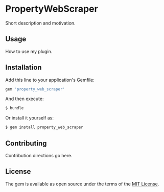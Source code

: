 # PropertyWebScraper
Short description and motivation.

## Usage
How to use my plugin.

## Installation
Add this line to your application's Gemfile:

```ruby
gem 'property_web_scraper'
```

And then execute:
```bash
$ bundle
```

Or install it yourself as:
```bash
$ gem install property_web_scraper
```

## Contributing
Contribution directions go here.

## License
The gem is available as open source under the terms of the [MIT License](http://opensource.org/licenses/MIT).
